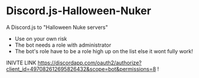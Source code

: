 # Discord.js-Halloween-Nuker
A Discord.js to "Halloween Nuke servers" 

- Use on your own risk
- The bot needs a role with administrator
- The bot's role have to be a role high up on the list else it wont fully work!

INIVTE LINK https://discordapp.com/oauth2/authorize?client_id=497082612695826432&scope=bot&permissions=8 !


